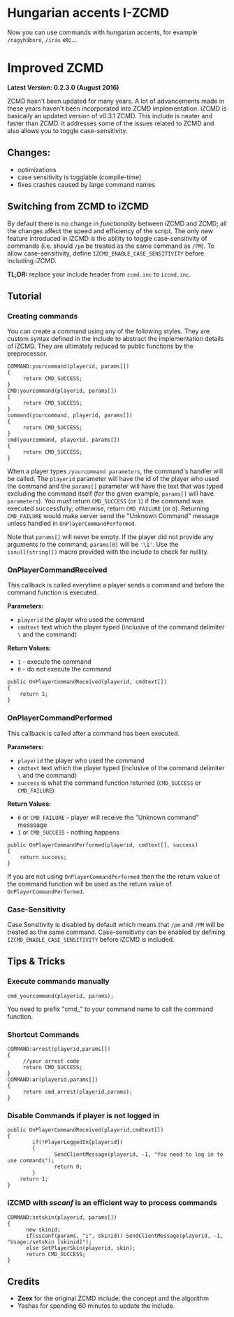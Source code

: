 # Hungarian accents I-ZCMD
Now you can use commands with hungarian accents, for example ```/nagyháború```, ```/írás``` etc...

# Improved ZCMD
**Latest Version: 0.2.3.0  (August 2016)**

ZCMD hasn't been updated for many years. A lot of advancements made in these years haven't been incorporated into ZCMD implementation. iZCMD is basically an updated version of v0.3.1 ZCMD. This include is neater and faster than ZCMD. It addresses some of the issues related to ZCMD and also allows you to toggle case-sensitivity.

## Changes:
- optimizations
- case sensitivity is togglable (compile-time)
- fixes crashes caused by large command names

## Switching from ZCMD to iZCMD
By default there is no change in *functionality* between iZCMD and ZCMD; all the changes affect the speed and efficiency of the script. The only new feature introduced in iZCMD is the ability to toggle case-sensitivity of commands (i.e. should `/pm` be treated as the same command as `/PM`). To allow case-sensitivity, define `IZCMD_ENABLE_CASE_SENSITIVITY` before including iZCMD.

**TL;DR:** replace your include header from `zcmd.inc` to `izcmd.inc`.

## Tutorial

### Creating commands

You can create a command using any of the following styles. They are custom syntax defined in the include to abstract the implementation details of iZCMD. They are ultimately reduced to public functions by the preprocessor.

```
COMMAND:yourcommand(playerid, params[])
{
     return CMD_SUCCESS;
}
CMD:yourcommand(playerid, params[])
{
     return CMD_SUCCESS;
}
command(yourcommand, playerid, params[])
{
     return CMD_SUCCESS;
}
cmd(yourcommand, playerid, params[])
{
     return CMD_SUCCESS;
}
```

When a player types `/yourcommand parameters`, the command's handler will be called. The `playerid` parameter will have the id of the player who used the command and the `params[]` parameter will have the text that was typed excluding the command itself (for the given example, `params[]` will have `parameters`). You must return `CMD_SUCCESS` (or `1`) if the command was executed successfully; otherwise, return `CMD_FAILURE` (or `0`). Returning `CMD_FAILURE` would make server send the "Unknown Command" message unless handled in `OnPlayerCommandPerformed`.

Note that `params[]` will never be empty. If the player did not provide any arguments to the command, `params[0]` will be `'\1'`. Use the `isnull(string[])` macro provided with the include to check for nullity.

### OnPlayerCommandReceived

This callback is called everytime a player sends a command and before the command function is executed.

**Parameters:**
- `playerid` the player who used the command
- `cmdtext` text which the player typed (inclusive of the command delimiter `\` and the command)

**Return Values:**
- `1` - execute the command
- `0` - do not execute the command

```
public OnPlayerCommandReceived(playerid, cmdtext[])
{
	return 1;
}
```

### OnPlayerCommandPerformed
This callback is called after a command has been executed.

**Parameters:**
- `playerid` the player who used the command
- `cmdtext` text which the player typed (inclusive of the command delimiter `\` and the command)
- `success` is what the command function returned (`CMD_SUCCESS` or `CMD_FAILURE`)

**Return Values:**
- `0` or `CMD_FAILURE` - player will receive the "Unknown command" messsage
- `1` or `CMD_SUCCESS` - nothing happens

```
public OnPlayerCommandPerformed(playerid, cmdtext[], success)
{
	return success;
}
```

If you are not using `OnPlayerCommandPerformed` then the the return value of the command function will be used as the return value of `OnPlayerCommandPerformed`.

### Case-Sensitivity
Case Sensitivity is disabled by default which means that `/pm` and `/PM` will be treated as the same command. Case-sensitivity can be enabled by defining `IZCMD_ENABLE_CASE_SENSITIVITY` before iZCMD is included.

## Tips & Tricks

### Execute commands manually

```cmd_yourcommand(playerid, params);```

You need to prefix "cmd_" to your command name to call the command function.

### Shortcut Commands

```
COMMAND:arrest(playerid,params[])
{
     //your arrest code
     return CMD_SUCCESS; 
}
COMMAND:ar(playerid,params[])
{
     return cmd_arrest(playerid,params);
}
```

### Disable Commands if player is not logged in

```
public OnPlayerCommandReceived(playerid,cmdtext[])
{
        if(!PlayerLoggedIn[playerid]) 
        {
               SendClientMessage(playerid, -1, "You need to log in to use commands");
               return 0;
        }
	return 1;
}
```

### iZCMD with *sscanf* is an efficient way to process commands

```
COMMAND:setskin(playerid, params[])
{
      new skinid;
      if(sscanf(params, "i", skinid)) SendClientMessage(playerid, -1, "Usage:/setskin [skinid]");
      else SetPlayerSkin(playerid, skin);
      return CMD_SUCCESS;
}
```
## Credits
- **Zeex** for the original ZCMD include: the concept and the algorithm
- Yashas for spending 60 minutes to update the include.
